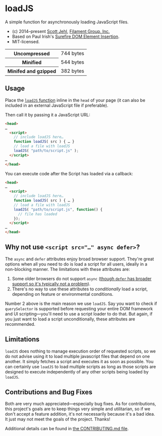 # loadJS

A simple function for asynchronously loading JavaScript files.

- (c) 2014–present [Scott Jehl](http://www.scottjehl.com/), [Filament Group, Inc.](https://www.filamentgroup.com/)
- Based on Paul Irish's [Surefire DOM Element Insertion](http://www.paulirish.com/2011/surefire-dom-element-insertion/).
- MIT-licensed.

<table>
  <tbody>
    <tr>
      <th>Uncompressed</th>
      <td>744 bytes</td>
    </tr>
    <tr>
      <th>Minified</th>
      <td>544 bytes</td>
    </tr>
    <tr>
      <th>Minifed and gzipped</th>
      <td>382 bytes</td>
    </tr>
  </tbody>
</table>

## Usage

Place the [`loadJS` function](https://github.com/filamentgroup/loadJS/blob/master/loadJS.js) inline in the `head` of your page (it can also be included in an external JavaScript file if preferable).

Then call it by passing it a JavaScript URL:

```html
<head>
…
  <script>
    // include loadJS here…
    function loadJS( src ) { … }
    // load a file with loadJS
    loadJS( "path/to/script.js" );
  </script>
…
</head>
```

You can execute code after the Script has loaded via a callback:

```html
<head>
…
  <script>
    // include loadJS here…
    function loadJS( src ) { … }
    // load a file with loadJS
    loadJS( "path/to/script.js", function() {
      // file has loaded
    });
  </script>
…
</head>
```

## Why not use `<script src="…" async defer>`?

The `async` and `defer` attributes enjoy broad browser support. They're great options when all you need to do is load a script for all users, ideally in a non-blocking manner. The limitations with these attributes are:

1. Some older browsers do not support `async` ([though `defer` has broader support so it's typically not a problem](https://www.igvita.com/2014/05/20/script-injected-async-scripts-considered-harmful/)).
2. There's no way to use these attributes to *conditionally* load a script, depending on feature or environmental conditions.

Number 2 above is the main reason we use `loadJS`. Say you want to check if `querySelector` is supported before requesting your entire DOM framework and UI scripting—you'll need to use a script loader to do that. But again, if you just want to load a script unconditionally, these attributes are recommended.

## Limitations

`loadJS` does nothing to manage execution order of requested scripts, so we do not advise using it to load multiple javascript files that depend on one another. It simply fetches a script and executes it as soon as possible. You can certainly use `loadJS` to load multiple scripts as long as those scripts are designed to execute independently of any other scripts being loaded by `loadJS`.

## Contributions and Bug Fixes

Both are very much appreciated—especially bug fixes. As for contributions, this project's goals are to keep things very simple and utilitarian, so if we don't accept a feature addition, it's not necessarily because it's a bad idea. It just may not meet the goals of the project. Thanks!

Additional details can be found in [the CONTRIBUTING.md file](./CONTRIBUTING.md).
